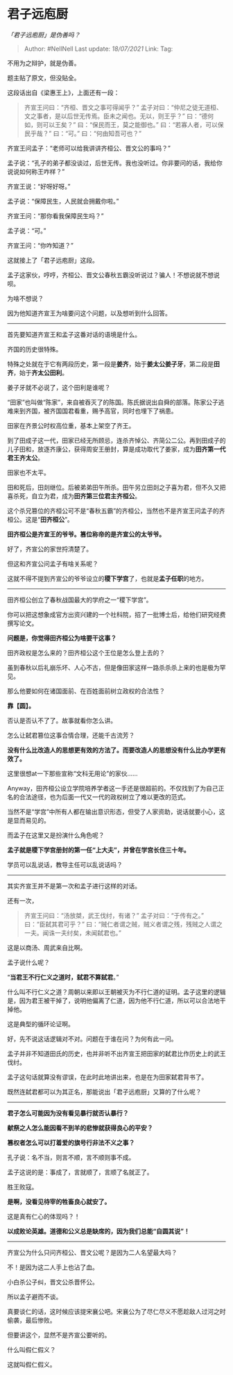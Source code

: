 # 君子远庖厨
*「君子远庖厨」是伪善吗？*

> Author: #NellNell
> Last update: *18/07/2021*
> Link:
> Tag:

不用为之辩护，就是伪善。

题主贴了原文，但没贴全。

这段话出自《梁惠王上》，上面还有一段：

> 齐宣王问曰：“齐桓、晋文之事可得闻乎？”
> 孟子对曰：“仲尼之徒无道桓、文之事者，是以后世无传焉。臣未之闻也。无以，则王乎？”
> 曰：“德何如，则可以王矣？”
> 曰：“保民而王，莫之能御也。”
> 曰：“若寡人者，可以保民乎哉？”
> 曰：“可。”
> 曰：“何由知吾可也？”

齐宣王问孟子：“老师可以给我讲讲齐桓公、晋文公的事吗？”

孟子说：“孔子的弟子都没谈过，后世无传。我也没听过。你非要问的话，我给你说说如何称王咋样？”

齐宣王说：“好呀好呀。”

孟子说：“保障民生，人民就会拥戴你啦。”

齐宣王问：“那你看我保障民生吗？”

孟子说：“可。”

齐宣王问：“你咋知道？”

这就接上了「君子远庖厨」这段。

孟子这家伙，哼哼，齐桓公、晋文公春秋五霸没听说过？骗人！不想说就不想说呗。

为啥不想说？

因为他知道齐宣王为啥要问这个问题，以及想听到什么回答。

---

首先要知道齐宣王和孟子这番对话的语境是什么。

齐国的历史很特殊。

特殊之处就在于它有两段历史，第一段是**姜齐**，始于**姜太公姜子牙**，第二段是**田齐**，始于**齐太公田利**。

姜子牙就不必说了，这个田利是谁呢？

“田家”也叫做“陈家”，来自被吞灭了的陈国。陈氏据说出自舜的部落。陈家公子逃难来到齐国，被齐国国君看重，赐予高官，同时也埋下了祸患。

田家在齐景公时权高位重，基本上架空了齐王。

到了田成子这一代，田家已经无所顾忌，连杀齐悼公、齐简公二公。再到田成子的儿子田和，放逐齐康公，获得周安王册封，算是成功取代了姜家，成为**田齐第一代君王齐太公**。

田家也不太平。

田和死后，田剡继位。后被弟弟田午所杀。田午另立田剡之子喜为君，但不久又把喜杀死，自立为君，成为**田齐第三位君主齐桓公**。

这个杀兄篡位的齐桓公可不是“春秋五霸”的齐桓公，当然也不是齐宣王问孟子的齐桓公。这是“**田齐桓公**”。

**田齐桓公是齐宣王的爷爷。篡位称帝的是齐宣公的太爷爷。**

好了，齐宣公的家世捋清楚了。

但这和齐宣公问孟子有啥关系呢？

这就不得不提到齐宣公的爷爷设立的**稷下学宫**了，也就是**孟子任职**的地方。

---

田齐桓公创立了春秋战国最大的学府之一“稷下学宫”。

你可以把这想象成官方出资兴建的一个社科院，招了一批博士后，给他们研究经费撰写论文。

**问题是，你觉得田齐桓公为啥要干这事？**

田齐政权是怎么来的？田齐桓公这个王位是怎么登上去的？

虽到春秋以后礼崩乐坏、人心不古，但是像田家这样一路杀杀杀上来的也是极为罕见。

那么他要如何在诸国面前、在百姓面前树立政权的合法性？

**靠【圆】。**

否认是否认不了了。故事就看你怎么讲。

怎么让弑君篡位这事合情合理，还能千古流芳？

**没有什么比改造人的思想更有效的方法了。而要改造人的思想没有什么比办学更有效了。**

这里很想at一下那些宣称“文科无用论”的家伙……

Anyway，田齐桓公设立学院培养学者这一手还是很超前的。不仅找到了为自己正名的合法途径，也为后面一代又一代的政权树立了难以更改的范式。

当然不是“学宫”中所有人都在输出意识形态，但受了人家资助，说话就要小心，这是显而易见的。

而孟子在这里又是扮演什么角色呢？

**孟子就是稷下学宫册封的第一任“上大夫”，并曾在学宫长住三十年。**

学员可以乱说话，教导主任可以乱说话吗？

---

其实齐宣王并不是第一次和孟子进行这样的对话。

还有一次，

> 齐宣王问曰：“汤放桀，武王伐纣，有诸？” 孟子对曰：“于传有之。” 曰：“臣弑其君可乎？” 曰：“贼仁者谓之贼，贼义者谓之残，残贼之人谓之一夫。闻诛一夫纣矣，未闻弑君也。”

这是以商汤、周武来自比啊。

孟子说什么呢？

“**当君王不行仁义之道时，弑君不算弑君**。”

什么叫不行仁义之道？周朝以来即以王朝被灭为不行仁道的证明。孟子这里的逻辑是，因为君王被干掉了，说明他偏离了仁道，因为他不行仁道，所以可以合法地干掉他。

这是典型的循环论证啊。

好，先不说这话逻辑对不对。问题在于谁在问？为何有此一问。

孟子并非不知道田氏的历史，也并非听不出齐宣王把田家的弑君比作历史上的武王伐纣。

孟子这句话就算没有谬误，在此时此地讲出来，也是在为田家弑君背书了。

既然连弑君都可以为其正名，那能说出「君子远庖厨」又算的了什么呢？

---

**君子怎么可能因为没有看见暴行就否认暴行？**

**献祭之人怎么能因看不到羊的悲惨就获得良心的平安？**

**篡权者怎么可以打着爱的旗号行非法不义之事？**

孔子说：名不当，则言不顺，言不顺则事不成。

孟子这说的是：事成了，言就顺了，言顺了名就正了。

胜王败寇。

**是啊，没看见待宰的牲畜良心就安了。**

这是真有仁心的体现吗？！

**以成败论英雄。道德和公义总是缺席的，因为我们总能“自圆其说”！**

---

齐宣公为什么只问齐桓公、晋文公呢？是因为二人名望最大吗？

不！是因为这二人手上也沾了血。

小白杀公子纠，晋文公杀晋怀公。

所以孟子避而不谈。

真要谈仁的话，这时候应该提宋襄公吧。宋襄公为了尽仁尽义不愿趁敌人过河之时偷袭，最后惨败。

但要讲这个，显然不是齐宣公要听的。

什么叫假仁假义？

这就叫假仁假义。
